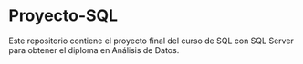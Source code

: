 # Proyecto-SQL
Este repositorio contiene el proyecto final del curso de SQL con SQL Server para obtener el diploma en Análisis de Datos.
